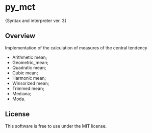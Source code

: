 py_mct
======
{Syntax and interpreter ver. 3}

Overview
------
Implementation of the calculation of measures of the central tendency

- Arithmetic mean;
- Geometric_mean;
- Quadratic mean;
- Cubic mean;
- Harmonic mean;
- Winsorized mean;
- Trimmed mean;
- Mediana;
- Moda.

License
------
This software is free to use under the MIT license.